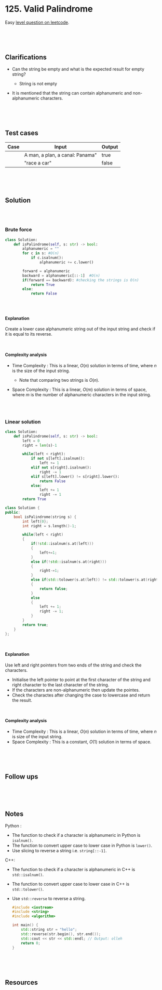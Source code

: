 # 125. Valid Palindrome

Easy [level question on leetcode](https://leetcode.com/problems/valid-palindrome/description/).

<br>
<br>
<br>

## Clarifications

- Can the string be empty and what is the expected result for empty string?

  - String is not empty

- It is mentioned that the string can contain alphanumeric and non-alphanumeric characters.

<br>
<br>
<br>

## Test cases

| Case | Input                           | Output |
| ---- | ------------------------------- | ------ |
|      | A man, a plan, a canal: Panama" | true   |
|      | "race a car"                    | false  |

<br>
<br>
<br>

## Solution

<br>
<br>

### Brute force

```py
class Solution:
    def isPalindrome(self, s: str) -> bool:
        alphanumeric = ""
        for c in s: #O(n)
            if c.isalnum():
                alphanumeric += c.lower()

        forward = alphanumeric
        backward = alphanumeric[::-1]  #O(n)
        if(forward == backward): #checking the strings is O(n)
            return True
        else:
            return False

```

```cpp

```

<br>

#### Explanation

Create a lower case alphanumeric string out of the input string and check if it is equal to its reverse.

<br>

#### Complexity analysis

- Time Complexity : This is a linear, $O(n)$ solution in terms of time, where $n$ is the size of the input string.

  - Note that comparing two strings is $O(n)$.

- Space Complexity : This is a linear, $O(m)$ solution in terms of space, where $m$ is the number of alphanumeric characters in the input string.

<br>
<br>

### Linear solution

```py
class Solution:
    def isPalindrome(self, s: str) -> bool:
        left = 0
        right = len(s)-1

        while(left < right):
            if not s[left].isalnum():
                left += 1
            elif not s[right].isalnum():
                right -= 1
            elif s[left].lower() != s[right].lower():
                return False
            else:
                left += 1
                right -= 1
        return True
```

```cpp
class Solution {
public:
    bool isPalindrome(string s) {
        int left{0};
        int right = s.length()-1;

        while(left < right)
        {
            if(!std::isalnum(s.at(left)))
            {
                left+=1;
            }
            else if(!std::isalnum(s.at(right)))
            {
                right-=1;
            }
            else if(std::tolower(s.at(left)) != std::tolower(s.at(right)))
            {
                return false;
            }
            else
            {
                left += 1;
                right -= 1;
            }
        }
        return true;
    }
};
```

<br>

#### Explanation

Use left and right pointers from two ends of the string and check the characters.

- Initialise the left pointer to point at the first character of the string and right character to the last character of the string.
- If the characters are non-alphanumeric then update the pointes.
- Check the charactes after changing the case to lowercase and return the result.

<br>

#### Complexity analysis

- Time Complexity : This is a linear, $O(n)$ solution in terms of time, where $n$ is size of the input string.
- Space Complexity : This is a constant, $O(1)$ solution in terms of space.

<br>
<br>
<br>

## Follow ups

<br>
<br>
<br>

## Notes

Python :

- The function to check if a character is alphanumeric in Python is `isalnum()`.
- The function to convert upper case to lower case in Python is `lower()`.
- Use slicing to reverse a string i.e. `string[::-1]`.

C++:

- The function to check if a character is alphanumeric in C++ is `std::isalnum()`.
- The function to convert upper case to lower case in C++ is `std::tolower()`.
- Use `std::reverse` to reverse a string.

  ```cpp
  #include <iostream>
  #include <string>
  #include <algorithm>

  int main() {
      std::string str = "hello";
      std::reverse(str.begin(), str.end());
      std::cout << str << std::endl; // Output: olleh
      return 0;
  }
  ```

<br>
<br>
<br>

## Resources

<br>
<br>
<br>
